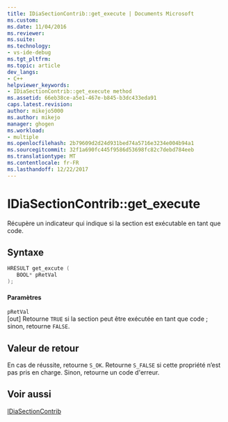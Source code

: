 ```yaml
---
title: IDiaSectionContrib::get_execute | Documents Microsoft
ms.custom: 
ms.date: 11/04/2016
ms.reviewer: 
ms.suite: 
ms.technology:
- vs-ide-debug
ms.tgt_pltfrm: 
ms.topic: article
dev_langs:
- C++
helpviewer_keywords:
- IDiaSectionContrib::get_execute method
ms.assetid: 66eb38ce-a5e1-467e-b845-b3dc433eda91
caps.latest.revision: 
author: mikejo5000
ms.author: mikejo
manager: ghogen
ms.workload:
- multiple
ms.openlocfilehash: 2b79609d2d24d931bed74a5716e3234e004b94a1
ms.sourcegitcommit: 32f1a690fc445f9586d53698fc82c7debd784eeb
ms.translationtype: MT
ms.contentlocale: fr-FR
ms.lasthandoff: 12/22/2017
---
```

# <a name="idiasectioncontribgetexecute"></a>IDiaSectionContrib::get_execute
Récupère un indicateur qui indique si la section est exécutable en tant que code.  
  
## <a name="syntax"></a>Syntaxe  
  
```C++  
HRESULT get_excute (   
   BOOL* pRetVal  
);  
```  
  
#### <a name="parameters"></a>Paramètres  
 `pRetVal`  
 [out] Retourne `TRUE` si la section peut être exécutée en tant que code ; sinon, retourne `FALSE`.  
  
## <a name="return-value"></a>Valeur de retour  
 En cas de réussite, retourne `S_OK`. Retourne `S_FALSE` si cette propriété n’est pas pris en charge. Sinon, retourne un code d'erreur.  
  
## <a name="see-also"></a>Voir aussi  
 [IDiaSectionContrib](../../debugger/debug-interface-access/idiasectioncontrib.md)